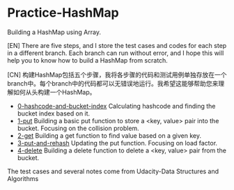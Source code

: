 # Practice-HashMap
 Building a HashMap using Array.
 
 [EN] There are five steps, and I store the test cases and codes for each step in a different branch. Each branch can run without error, and I hope this will help you to know how to build a HashMap from scratch.
 
 [CN] 构建HashMap包括五个步骤，我将各步骤的代码和测试用例单独存放在一个branch中。每个branch中的代码都可以无错误地运行。我希望这能够帮助您来理解如何从头构建一个HashMap。
 
- [0-hashcode-and-bucket-index](https://github.com/YW-Ma/Practice-HashMap/tree/0-hashcode-and-bucket-index) Calculating hashcode and finding the bucket index based on it.
- [1-put](https://github.com/YW-Ma/Practice-HashMap/tree/1-put) Building a basic put function to store a <key, value> pair into the bucket. Focusing on the collision problem.
- [2-get](https://github.com/YW-Ma/Practice-HashMap/tree/2-get) Building a get function to find value based on a given key.
- [3-put-and-rehash](https://github.com/YW-Ma/Practice-HashMap/tree/3-put-and-rehash) Updating the put function. Focusing on load factor.
- [4-delete](https://github.com/YW-Ma/Practice-HashMap/tree/4-delete) Building a delete function to delete a <key, value> pair from the bucket.

The test cases and several notes come from Udacity-Data Structures and Algorithms
